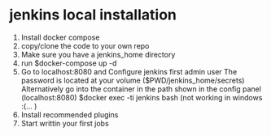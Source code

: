 # jenkins local installation
1. Install docker compose
2. copy/clone the code to your own repo
3. Make sure you have a jenkins_home directory
4. run $docker-compose up -d
5. Go to localhost:8080 and Configure jenkins first admin user
   The password is located at your volume ($PWD/jenkins_home/secrets)
   Alternatively go into the container in the path shown in the config panel (localhost:8080)
   $docker exec -ti jenkins bash (not working in windows :(... )
6. Install recommended plugins
7. Start writtin your first jobs

